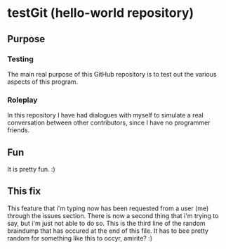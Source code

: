 # testGit (hello-world repository)
## Purpose
### Testing
The main real purpose of this GitHub repository is to test out the various aspects of this program.
### Roleplay
In this repository I have had dialogues with myself to simulate a real conversation between other contributors, since I have no programmer friends.
## Fun
It is pretty fun. :)
## This fix
This feature that i'm typing now has been requested from a user (me) through the issues section.
There is now a second thing that i'm trying to say, but i'm just not able to do so.
This is the third line of the random braindump that has occured at the end of this file. It has to bee pretty random for something like this to occyr, amirite? :)
